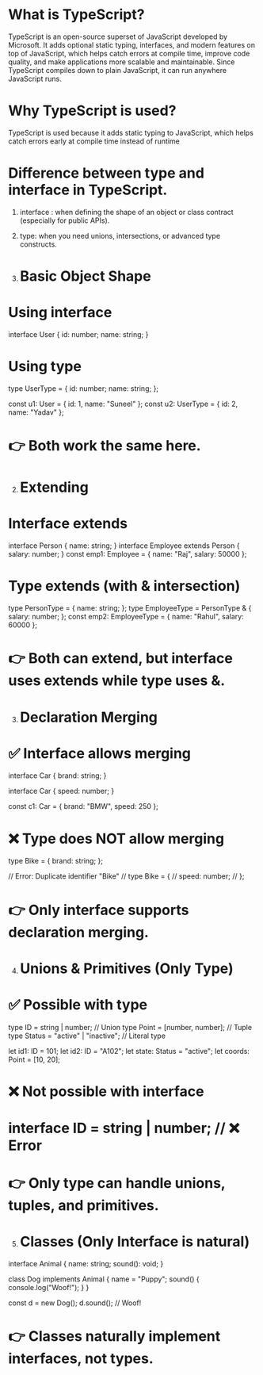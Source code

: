 # What is TypeScript?
TypeScript is an open-source superset of JavaScript developed by Microsoft. It adds optional static typing, interfaces, and modern features on top of JavaScript, which helps catch errors at compile time, improve code quality, and make applications more scalable and maintainable. Since TypeScript compiles down to plain JavaScript, it can run anywhere JavaScript runs.

# Why TypeScript is used? 
TypeScript is used because it adds static typing to JavaScript, which helps catch errors early at compile time instead of runtime

# Difference between type and interface in TypeScript.
1.  interface : when defining the shape of an object or class contract (especially for public APIs).
2.  type: when you need unions, intersections, or advanced type constructs.

1. # Basic Object Shape

# Using interface
interface User {
  id: number;
  name: string;
}

# Using type
type UserType = {
  id: number;
  name: string;
};

const u1: User = { id: 1, name: "Suneel" };
const u2: UserType = { id: 2, name: "Yadav" };
# 👉 Both work the same here.

2. # Extending

# Interface extends
interface Person {
  name: string;
}
interface Employee extends Person {
  salary: number;
}
const emp1: Employee = { name: "Raj", salary: 50000 };


# Type extends (with & intersection)
type PersonType = {
  name: string;
};
type EmployeeType = PersonType & {
  salary: number;
};
const emp2: EmployeeType = { name: "Rahul", salary: 60000 };
# 👉 Both can extend, but interface uses extends while type uses &.

3. # Declaration Merging
# ✅ Interface allows merging
interface Car {
  brand: string;
}

interface Car {
  speed: number;
}

const c1: Car = { brand: "BMW", speed: 250 };


# ❌ Type does NOT allow merging
type Bike = {
  brand: string;
};

// Error: Duplicate identifier "Bike"
// type Bike = {
//   speed: number;
// };

# 👉 Only interface supports declaration merging.

4. # Unions & Primitives (Only Type)
# ✅ Possible with type
type ID = string | number; // Union
type Point = [number, number]; // Tuple
type Status = "active" | "inactive"; // Literal type

let id1: ID = 101;
let id2: ID = "A102";
let state: Status = "active";
let coords: Point = [10, 20];

# ❌ Not possible with interface
# interface ID = string | number; // ❌ Error
# 👉 Only type can handle unions, tuples, and primitives.

5. # Classes (Only Interface is natural)

interface Animal {
  name: string;
  sound(): void;
}

class Dog implements Animal {
  name = "Puppy";
  sound() {
    console.log("Woof!");
  }
}

const d = new Dog();
d.sound(); // Woof!
# 👉 Classes naturally implement interfaces, not types.



 
